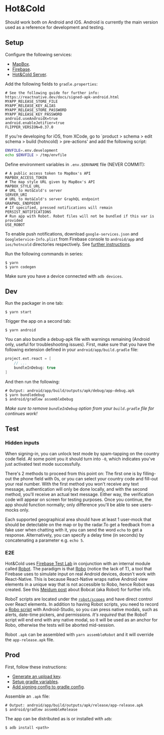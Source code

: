 # Hot&Cold

Should work both on Android and iOS. Android is currently the main version used as a reference for development and testing.

## Setup

Configure the following services:

- [MapBox](https://www.mapbox.com/).
- [Firebase](firebase.google.com).
- [Hot&Cold Server](https://github.com/DAB0mB/HotnCold-server).

Add the following fields to `gradle.properties`:

    # See the following guide for further info: https://reactnative.dev/docs/signed-apk-android.html
    MYAPP_RELEASE_STORE_FILE
    MYAPP_RELEASE_KEY_ALIAS
    MYAPP_RELEASE_STORE_PASSWORD
    MYAPP_RELEASE_KEY_PASSWORD
    android.useAndroidX=true
    android.enableJetifier=true
    FLIPPER_VERSION=0.37.0

If you're developing for iOS, from XCode, go to `product > schema > edit schema > build (hotncold) > pre-actions' and add the following script:

```sh
ENVFILE=.env.development
echo $ENVFILE > /tmp/envfile
```

Define environment variables in `.env.$ENVNAME` file (NEVER COMMIT):

    # A public access token to MapBox's API
    MAPBOX_ACCESS_TOKEN
    # The map style URL given by MapBox's API
    MAPBOX_STYLE_URL
    # URL to Hot&Cold's server
    SERVER_URI
    # URL to Hot&Cold's server GraphQL endpoint
    GRAPHQL_ENDPOINT
    # If specified, pressed notifications will remain
    PERSIST_NOTIFICATIONS
    # Run app with Robot. Robot files will not be bundled if this var is provided
    USE_ROBOT

To enable push notifications, download `google-services.json` and `GoogleService-Info.plist` from Firebase console to `android/app` and `ios/hotncold` directories respectively. See [further instructions](https://support.google.com/firebase/answer/7015592?hl=en).

Run the following commands in series:

    $ yarn
    $ yarn codegen

Make sure you have a device connected with `adb devices`.

## Dev

Run the packager in one tab:

    $ yarn start

Trigger the app on a second tab:

    $ yarn android

You can also bundle a debug-apk file with warnings remaining (Android only, useful for troubleshooting issues). First, make sure that you have the following extension defined in your `android/app/build.gradle` file:

```gradle
project.ext.react = [
    // ...
    bundleInDebug: true
]
```

And then run the following:

    # Output: android/app/build/outputs/apk/debug/app-debug.apk
    $ yarn bundledebug
    $ android/gradlew assembleDebug

*Make sure to remove `bundleInDebug` option from your `build.gradle` file for continues work!*

## Test

### Hidden inputs

When signing-in, you can unlock test mode by spam-tapping on the country code field. At some point you it should turn into `-0`, which indicates you've just activated test mode successfully.

There's 2 methods to proceed from this point on: The first one is by filling-out the phone field with 0s, or you can select your country code and fill-out your real number. With the first method you won't receive any text message, authentication will only be done locally, and with the second method, you'll receive an actual text message. Either way, the verification code will appear on screen for testing purposes. Once you continue, the app should function normally; only difference you'll be able to see users-mocks only.

Each supported geographical area should have at least 1 user-mock that should be detectable on the map or by the radar.To get a feedback from a fake user when chatting with it, you can send the word `echo` to get a response. Alternatively, you can specify a delay time (in seconds) by concatenating a parameter e.g. `echo 5`.

### E2E

Hot&Cold uses [Firebase Test Lab](https://firebase.google.com/docs/test-lab/) in conjunction with an internal module called [Robot](./src/robot). The paradigm is that [Robo](https://firebase.google.com/docs/test-lab/android/robo-ux-test) (notice the lack of T), a tool that Firebase uses to simulate input on real Android devices, doesn't work with React-Native. This is because React-Native wraps native Android view elements in a unique way that is not accessible to Robo, hence Robot was created. See this [Meidum post](https://medium.com/@eytanmanor/4bc475f4bb2) about Bobcat (aka Robot) for further info.

RoboT scripts are located under the [`robot/scopes`](./src/robot/scopes) and have direct control over React elements. In addition to having Robot scripts, you need to record a [Robo script](https://firebase.google.com/docs/test-lab/android/robo-ux-test) with Android-Studio, so you can press native modals, such as alerts, date-time pickers, and permissions. *It's required* that the RoboT script will end end with any native modal, so it will be used as an anchor for Robo, otherwise the tests will be aborted mid-session.

Robot `.apk` can be assembled with `yarn assembleRobot` and it will override the `app-release.apk` file.

## Prod

First, follow these instructions:

- [Generate an upload key](https://facebook.github.io/react-native/docs/signed-apk-android#generating-an-upload-key).
- [Setup gradle variables](https://facebook.github.io/react-native/docs/signed-apk-android#setting-up-gradle-variables).
- [Add signing config to gradle config](https://facebook.github.io/react-native/docs/signed-apk-android#adding-signing-config-to-your-apps-gradle-config).

Assemble an `.apk` file:

    # Output: android/app/build/outputs/apk/release/app-release.apk
    $ android/gradlew assembleRelease

The app can be distributed as is or installed with `adb`:

    $ adb install <path>
